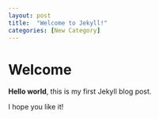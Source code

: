 ```yaml
---
layout: post
title:  "Welcome to Jekyll!"
categories: [New Category]
---
```


# Welcome

**Hello world**, this is my first Jekyll blog post.

I hope you like it!